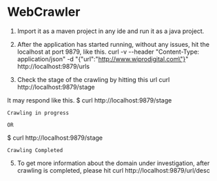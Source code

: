 # WebCrawler

1. Import it as a maven project in any ide and run it as a java project.

2. After the application has started running, without any issues, hit the localhost at port 9879, like this.
 curl -v --header "Content-Type: application/json" -d "{\"url\":\"http://www.wiprodigital.com\"}" http://localhost:9879/urls
 
3. Check the stage of the crawling by hitting this url  curl http://localhost:9879/stage

It may respond like this.
 $ curl http://localhost:9879/stage

    Crawling in progress

    OR

$ curl http://localhost:9879/stage


    Crawling Completed

5.  To get more information about the domain under investigation, after crawling is completed,  please hit curl http://localhost:9879/url/desc
